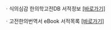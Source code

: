 ㆍ식의심감 한의학고전DB 서적정보 <a href="https://mediclassics.kr/books/119, target=_blank">[바로가기]</a>

ㆍ고전한의번역서 eBook 서적목록 <a href="https://info.mediclassics.kr/bookshelf/list/eBook/list, target=_blank">[바로가기]</a>
